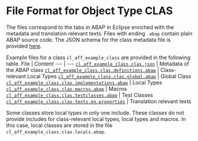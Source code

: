 # File Format for Object Type CLAS

The files correspond to the tabs in ABAP in Eclipse enriched with the metadata and translation relevant texts.
Files with ending `.abap` contain plain ABAP source code.
The JSON schema for the class metadata file is provided [here](./clas.json).

Example files for a class `cl_aff_example_class` are provided in the following table.
File | Content
 --- | ---
[`cl_aff_example_class.clas.json`](./examples/cl_aff_example_class.clas.json)                                 | Metadata of the ABAP class
[`cl_aff_example_class.clas.definitions.abap`](./examples/cl_aff_example_class.clas.definitions.abap)         | Class-relevant Local Types
[`cl_aff_example_class.clas.global.abap`](./examples/cl_aff_example_class.clas.global.abap)                   | Global Class
[`cl_aff_example_class.clas.implementations.abap`](./examples/cl_aff_example_class.clas.implementations.abap) | Local Types
[`cl_aff_example_class.clas.macros.abap`](./examples/cl_aff_example_class.clas.macros.abap)                   | Macros
[`cl_aff_example_class.clas.testclasses.abap`](./examples/cl_aff_example_class.clas.testclasses.abap)         | Test Classes
[`cl_aff_example_class.clas.texts.en.properties`](./examples/cl_aff_example_class.clas.texts.en.properties)   | Translation relevant texts

Some classes store local types in only one include. These classes do not provide includes for class-relevant local types, local types and macros. In this case, local classes are stored in the file `cl_aff_example_class.clas.locals.abap`.